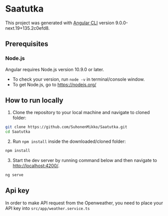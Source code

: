 # Saatutka

This project was generated with [Angular CLI](https://github.com/angular/angular-cli) version 9.0.0-next.19+135.2c0efd8.

## Prerequisites
### Node.js
Angular requires Node.js version 10.9.0 or later.
* To check your version, run `node -v` in terminal/console window.
* To get Node.js, go to <https://nodejs.org/>

## How to run locally
1. Clone the repository to your local machine and navigate to cloned folder:
```bash
git clone https://github.com/SuhonenMikko/Saatutka.git
cd Saatutka
```
2. Run `npm install` inside the downloaded/cloned folder:
```bash
npm install
```
3. Start the dev server by running command below and then navigate to <http://localhost:4200/>.
```bash
ng serve
```

## Api key
In order to make API request from the Openweather, you need to place your API key into `src/app/weather.service.ts`

